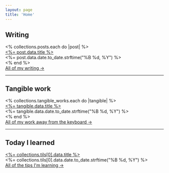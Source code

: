 ```yaml
---
layout: page
title: 'Home'
---
```


<div class="mx-auto my-0 bg-white p-[40px] pb-1">
	<h2 class="mt-0">Writing</h2>
  <% collections.posts.each do |post| %>
    <div class="mb-[16px]">
      <div class="mt-0 mb-0">
        <a class="" href="<%= post.relative_url %>"><%= post.data.title %></a>
      </div>
			<div class="text-[10px] text-[#959595] font-medium"><%= post.data.date.to_date.strftime("%B %d, %Y") %></div>
    </div>
  <% end %>
	<div class="mt-2">
		<a class="text-xs text-[#616161]" href="/blog">All of my writing →</a>
	</div>
	<hr class="mt-6">
	<h2 class="mt-6">Tangible work</h2>
	<% collections.tangible_works.each do |tangible| %>
		<div class="mb-[16px]">
			<div class="mt-0 mb-0">
				<a class="" href="<%= tangible.relative_url %>"><%= tangible.data.title %></a>
			</div>
			<div class="text-[10px] text-[#959595] font-medium"><%= tangible.data.date.to_date.strftime("%B %d, %Y") %></div>
		</div>
	<% end %> 
	<div class="mt-2">
		<a class="text-xs text-[#616161]" href="/tangible-work">All of my work away from the keyboard →</a>
	</div>
	<hr class="mt-6">
	<h2 class="mt-6">Today I learned</h2>
	<div class="mb-[16px]">
		<div class="mt-0 mb-0">
			<a class="" href="<%= collections.tils[0].relative_url %>"><%= collections.tils[0].data.title %></a>
		</div>
		<div class="text-[10px] text-[#959595] font-medium"><%= collections.tils[0].data.date.to_date.strftime("%B %d, %Y") %></div>
		<div class="mt-2">
			<a class="text-xs text-[#616161]" href="/today-i-learned">All of the tips I'm learning →</a>
		</div>
	</div>
	<!-- <hr class="mt-6">
	<h2 class="mt-6">This week</h2>
	<% collections.sprints.each do |sprint| %>
    <div class="mb-[16px]">
      <div class="mt-0 mb-0">
        <a class="" href="<%= sprint.relative_url %>"><%= sprint.data.title %></a>
      </div>
    </div>
  <% end %> -->
</div>
